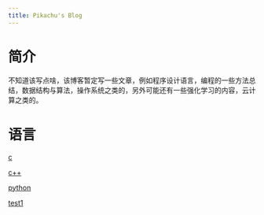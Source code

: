 ```yaml
---
title: Pikachu's Blog
---
```


# 简介

不知道该写点啥，该博客暂定写一些文章，例如程序设计语言，编程的一些方法总结，数据结构与算法，操作系统之类的，另外可能还有一些强化学习的内容，云计算之类的。



# 语言

[c](files/c-language.md)

[c++]()

[python](files/python.md)





[test1](test/latex-formula.md)